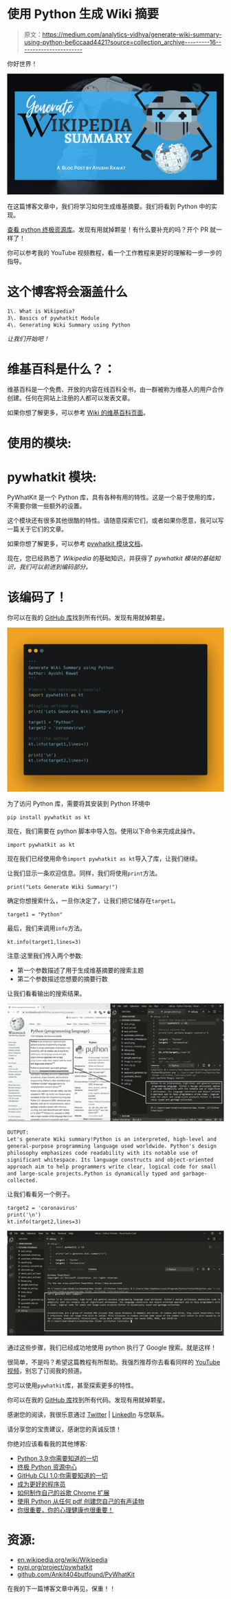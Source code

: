 # 使用 Python 生成 Wiki 摘要

> 原文：<https://medium.com/analytics-vidhya/generate-wiki-summary-using-python-be6ccaad4421?source=collection_archive---------16----------------------->

你好世界！

![](img/bcdd893b5f63ada4841a53d1a6f184ec.png)

在这篇博客文章中，我们将学习如何生成维基摘要。我们将看到 Python 中的实现。

[查看 python 终极资源库](https://github.com/ayushi7rawat/Ultimate-Python-Resource-Hub)。发现有用就掉颗星！有什么要补充的吗？开个 PR 就一样了！

你可以参考我的 YouTube 视频教程，看一个工作教程来更好的理解和一步一步的指导。

# 这个博客将会涵盖什么

```
1\. What is Wikipedia?
3\. Basics of pywhatkit Module
4\. Generating Wiki Summary using Python
```

*让我们开始吧！*

# 维基百科是什么？：

维基百科是一个免费、开放的内容在线百科全书，由一群被称为维基人的用户合作创建。任何在网站上注册的人都可以发表文章。

如果你想了解更多，可以参考 [Wiki 的维基百科页面](https://en.wikipedia.org/wiki/Wikipedia)。

# 使用的模块:

# pywhatkit 模块:

PyWhatKit 是一个 Python 库，具有各种有用的特性。这是一个易于使用的库，不需要你做一些额外的设置。

这个模块还有很多其他很酷的特性。请随意探索它们，或者如果你愿意，我可以写一篇关于它们的文章。

如果你想了解更多，可以参考 [pywhatkit 模块文档](https://github.com/Ankit404butfound/PyWhatKit)。

现在，您已经熟悉了 *Wikipedia* 的基础知识，并获得了 *pywhatkit 模块的基础知识，*我们可以前进到*编码部分。*

# 该编码了！

你可以在我的 [GitHub 库](https://github.com/ayushi7rawat/Youtube-Projects/tree/master/Turn%20any%20image%20to%20ASCII)找到所有代码。发现有用就掉颗星。

![](img/faa132cbe5a981541303c23d854b8262.png)

为了访问 Python 库，需要将其安装到 Python 环境中

```
pip install pywhatkit as kt 
```

现在，我们需要在 python 脚本中导入包。使用以下命令来完成此操作。

```
import pywhatkit as kt
```

现在我们已经使用命令`import pywhatkit as kt`导入了库，让我们继续。

让我们显示一条欢迎信息。同样，我们将使用`print`方法。

```
print("Lets Generate Wiki Summary!")
```

确定你想搜索什么，一旦你决定了，让我们把它储存在`target1`。

```
target1 = "Python"
```

最后，我们来调用`info`方法。

```
kt.info(target1,lines=3)
```

注意:这里我们传入两个参数:

*   第一个参数描述了用于生成维基摘要的搜索主题
*   第二个参数描述您想要的摘要行数

让我们看看输出的搜索结果。

![](img/1030b1127359f5bca1ac86558742abd6.png)

```
OUTPUT:
Let's generate Wiki summary!Python is an interpreted, high-level and general-purpose programming language used worldwide. Python's design philosophy emphasizes code readability with its notable use of significant whitespace. Its language constructs and object-oriented approach aim to help programmers write clear, logical code for small and large-scale projects.Python is dynamically typed and garbage-collected.
```

让我们看看另一个例子。

```
target2 = 'coronavirus'
print('\n')
kt.info(target2,lines=3)
```

![](img/b90c11dac7836cfb1fed37aa13f6eedc.png)

通过这些步骤，我们已经成功地使用 python 执行了 Google 搜索。就是这样！

很简单，不是吗？希望这篇教程有所帮助。我强烈推荐你去看看同样的 [YouTube 视频](https://www.youtube.com/watch?v=ixB2YHGSiAQ)，别忘了订阅我的频道。

您可以使用`pywhatkit`库，甚至探索更多的特性。

你可以在我的 [GitHub 库](https://github.com/ayushi7rawat/Youtube-Projects/tree/master/Turn%20any%20image%20to%20ASCII)找到所有代码。发现有用就掉颗星。

感谢您的阅读，我很乐意通过 [Twitter](https://twitter.com/ayushi7rawat) | [LinkedIn](https://www.linkedin.com/in/ayushi7rawat/) 与您联系。

请分享您的宝贵建议，感谢您的真诚反馈！

你绝对应该看看我的其他博客:

*   [Python 3.9:你需要知道的一切](https://ayushirawat.com/python-39-all-you-need-to-know)
*   [终极 Python 资源中心](https://ayushirawat.com/the-ultimate-python-resource-hub)
*   [GitHub CLI 1.0:你需要知道的一切](https://ayushirawat.com/github-cli-10-all-you-need-to-know)
*   [成为更好的程序员](https://ayushirawat.com/become-a-better-programmer)
*   [如何制作自己的谷歌 Chrome 扩展](https://ayushirawat.com/how-to-make-your-own-google-chrome-extension-1)
*   [使用 Python 从任何 pdf 创建您自己的有声读物](https://ayushirawat.com/create-your-own-audiobook-from-any-pdf-with-python)
*   [你很重要，你的心理健康也很重要！](https://ayushirawat.com/you-are-important-and-so-is-your-mental-health)

# 资源:

*   [en.wikipedia.org/wiki/Wikipedia](https://en.wikipedia.org/wiki/Wikipedia)
*   [pypi.org/project/pywhatkit](https://pypi.org/project/pywhatkit/)
*   [github.com/Ankit404butfound/PyWhatKit](https://github.com/Ankit404butfound/PyWhatKit)

在我的下一篇博客文章中再见，保重！！